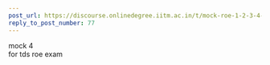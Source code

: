 ```yaml
---
post_url: https://discourse.onlinedegree.iitm.ac.in/t/mock-roe-1-2-3-4-tds-jan-2025/168449/78
reply_to_post_number: 77
---
```

mock 4  
for tds roe exam